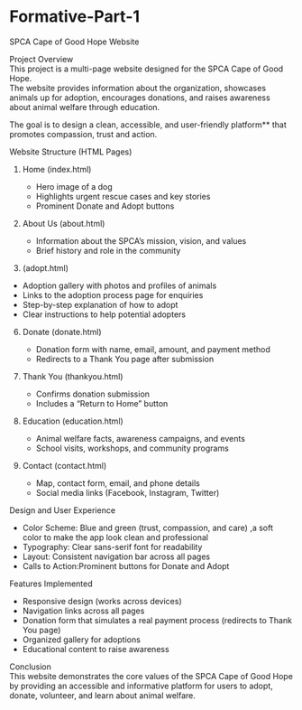 # Formative-Part-1
SPCA Cape of Good Hope Website  

Project Overview  
This project is a multi-page website designed for the SPCA Cape of Good Hope.  
The website provides information about the organization, showcases animals up for adoption, encourages donations, and raises awareness about animal welfare through education.  

The goal is to design a clean, accessible, and user-friendly platform** that promotes compassion, trust and action.  

Website Structure (HTML Pages)  
1. Home (index.html) 
   - Hero image of a dog  
   - Highlights urgent rescue cases and key stories  
   - Prominent Donate and Adopt buttons  

2. About Us (about.html)  
   - Information about the SPCA’s mission, vision, and values  
   - Brief history and role in the community  

3.  (adopt.html)  
   - Adoption gallery with photos and profiles of animals  
   - Links to the adoption process page for enquiries
   - Step-by-step explanation of how to adopt  
   - Clear instructions to help potential adopters  
 
6. Donate (donate.html)  
   - Donation form with name, email, amount, and payment method  
   - Redirects to a Thank You page after submission  

7. Thank You (thankyou.html)  
   - Confirms donation submission  
   - Includes a “Return to Home” button  

8. Education (education.html)
   - Animal welfare facts, awareness campaigns, and events  
   - School visits, workshops, and community programs  

9. Contact (contact.html)
   - Map, contact form, email, and phone details  
   - Social media links (Facebook, Instagram, Twitter)  


Design and User Experience  
- Color Scheme: Blue and green (trust, compassion, and care) ,a soft color to make the app look clean and professional
- Typography: Clear sans-serif font for readability  
- Layout: Consistent navigation bar across all pages  
- Calls to Action:Prominent buttons for Donate and Adopt

 Features Implemented  
- Responsive design (works across devices)  
- Navigation links across all pages  
- Donation form that simulates a real payment process (redirects to Thank You page)  
- Organized gallery for adoptions  
- Educational content to raise awareness  

Conclusion  
This website demonstrates the core values of the SPCA Cape of Good Hope by providing an accessible and informative platform for users to adopt, donate, volunteer, and learn about animal welfare.  

